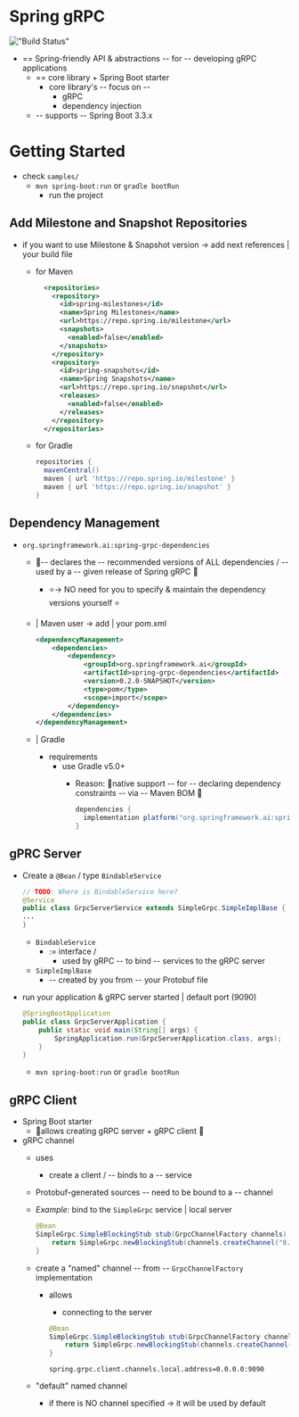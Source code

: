 # Spring gRPC
!["Build Status"](https://github.com/spring-projects-experimental/spring-grpc/actions/workflows/deploy.yml/badge.svg)

* == Spring-friendly API & abstractions -- for -- developing gRPC applications
  * == core library + Spring Boot starter 
    * core library's -- focus on -- 
      * gRPC
      * dependency injection
  * -- supports -- Spring Boot 3.3.x

# Getting Started

* check `samples/`
  * `mvn spring-boot:run` or `gradle bootRun`
    * run the project

## Add Milestone and Snapshot Repositories

* if you want to use Milestone & Snapshot version -> add next references | your build file
  * for Maven

    ```xml
      <repositories>
        <repository>
          <id>spring-milestones</id>
          <name>Spring Milestones</name>
          <url>https://repo.spring.io/milestone</url>
          <snapshots>
            <enabled>false</enabled>
          </snapshots>
        </repository>
        <repository>
          <id>spring-snapshots</id>
          <name>Spring Snapshots</name>
          <url>https://repo.spring.io/snapshot</url>
          <releases>
            <enabled>false</enabled>
          </releases>
        </repository>
      </repositories>
    ```

  * for Gradle

    ```groovy
    repositories {
      mavenCentral()
      maven { url 'https://repo.spring.io/milestone' }
      maven { url 'https://repo.spring.io/snapshot' }
    }
    ```

## Dependency Management

* `org.springframework.ai:spring-grpc-dependencies`
  * 👀-- declares the -- recommended versions of ALL dependencies / -- used by a -- given release of Spring gRPC 👀
    * ⭐️-> NO need for you to specify & maintain the dependency versions yourself ⭐️
  * | Maven user -> add | your pom.xml

    ```xml
    <dependencyManagement>
        <dependencies>
            <dependency>
                <groupId>org.springframework.ai</groupId>
                <artifactId>spring-grpc-dependencies</artifactId>
                <version>0.2.0-SNAPSHOT</version>
                <type>pom</type>
                <scope>import</scope>
            </dependency>
        </dependencies>
    </dependencyManagement>
    ```

  * | Gradle 
    * requirements
      * use Gradle v5.0+
        * Reason: 🧠native support -- for -- declaring dependency constraints -- via -- Maven BOM 🧠

          ```gradle
          dependencies {
            implementation platform("org.springframework.ai:spring-grpc-dependencies:0.2.0-SNAPSHOT")
          }
          ```

## gPRC Server

* Create a `@Bean` / type `BindableService`

    ```java
    // TODO: Where is BindableService here?
    @Service
    public class GrpcServerService extends SimpleGrpc.SimpleImplBase {
    ...
    }
    ```

  * `BindableService`
    * := interface /
      * used by gRPC -- to bind -- services to the gRPC server
  * `SimpleImplBase`
    * -- created by you from -- your Protobuf file

* run your application & gRPC server started | default port (9090)

    ```java
    @SpringBootApplication
    public class GrpcServerApplication {
        public static void main(String[] args) {
            SpringApplication.run(GrpcServerApplication.class, args);
        }
    }
    ```

  * `mvn spring-boot:run` or `gradle bootRun`

## gRPC Client

* Spring Boot starter
  * 👀allows creating gRPC server + gRPC client 👀
* gRPC channel
  * uses
    * create a client / -- binds to a -- service
  * Protobuf-generated sources -- need to be bound to a -- channel
  * _Example:_ bind to the `SimpleGrpc` service | local server

    ```java
    @Bean
    SimpleGrpc.SimpleBlockingStub stub(GrpcChannelFactory channels) {
        return SimpleGrpc.newBlockingStub(channels.createChannel("0.0.0.0:9090").build());
    }
    ```

  * create a "named" channel -- from -- `GrpcChannelFactory` implementation
    * allows
      * connecting to the server

      ```java
      @Bean
      SimpleGrpc.SimpleBlockingStub stub(GrpcChannelFactory channels) {
          return SimpleGrpc.newBlockingStub(channels.createChannel("local").build());
      }
      ```

      ```properties
      spring.grpc.client.channels.local.address=0.0.0.0:9090
      ```

  * "default" named channel
    * if there is NO channel specified -> it will be used by default 
